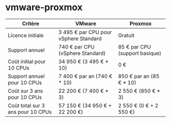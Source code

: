 # vmware-proxmox

| Critère                        | VMware                                  | Proxmox                              |
|--------------------------------|-----------------------------------------|--------------------------------------|
| Licence initiale               | 3 495 € par CPU pour vSphere Standard   | Gratuit                              |
| Support annuel                 | 740 € par CPU (vSphere Standard)        | 85 € par CPU (support basique)       |
| Coût initial pour 10 CPUs      | 34 950 € (3 495 € * 10)                 | 0 €                                  |
| Support annuel pour 10 CPUs    | 7 400 € par an (740 € * 10)             | 850 € par an (85 € * 10)             |
| Coût sur 3 ans pour 10 CPUs    | 22 200 € (7 400 € * 3)                  | 2 550 € (850 € * 3)                  |
| Coût total sur 3 ans pour 10 CPUs | 57 150 € (34 950 € + 22 200 €)         | 2 550 € (0 € + 2 550 €)              |
